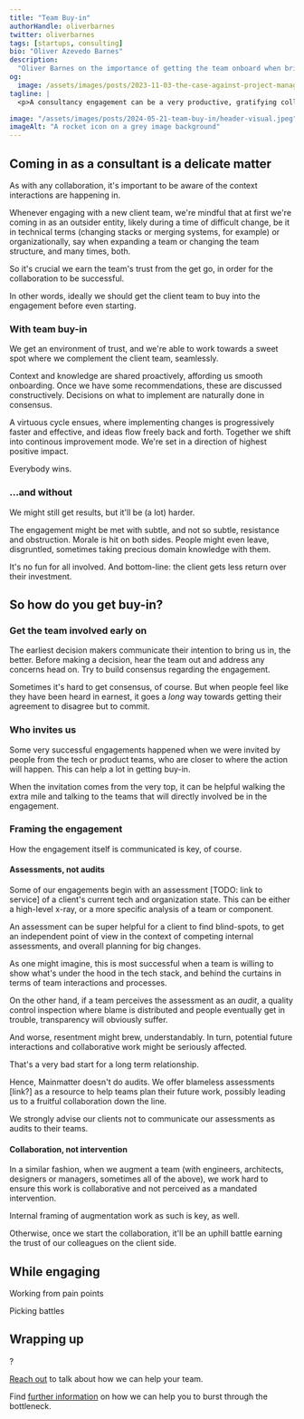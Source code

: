 ```yaml
---
title: "Team Buy-in"
authorHandle: oliverbarnes
twitter: oliverbarnes
tags: [startups, consulting]
bio: "Oliver Azevedo Barnes"
description:
  "Oliver Barnes on the importance of getting the team onboard when bringing in a consultancy"
og:
  image: /assets/images/posts/2023-11-03-the-case-against-project-managers/og-image.jpeg
tagline: |
  <p>A consultancy engagement can be a very productive, gratifying collaborative process. That's _if_ the client team is onboard with having it come in to help</p>

image: "/assets/images/posts/2024-05-21-team-buy-in/header-visual.jpeg"
imageAlt: "A rocket icon on a grey image background"
---
```


## Coming in as a consultant is a delicate matter

As with any collaboration, it's important to be aware of the context interactions are happening in.

Whenever engaging with a new client team, we're mindful that at first we're coming in as an outsider entity, likely during a time of difficult change, be it in technical terms (changing stacks or merging systems, for example) or organizationally, say when expanding a team or changing the team structure, and many times, both.

So it's crucial we earn the team's trust from the get go, in order for the collaboration to be successful. 

In other words, ideally we should get the client team to buy into the engagement before even starting.

### With team buy-in

We get an environment of trust, and we're able to work towards a sweet spot where we complement the client team, seamlessly. 

Context and knowledge are shared proactively, affording us smooth onboarding. Once we have some recommendations, these are discussed constructively. Decisions on what to implement are naturally done in consensus.

A virtuous cycle ensues, where implementing changes is progressively faster and effective, and ideas flow freely back and forth. Together we shift into continous improvement mode. We're set in a direction of highest positive impact.

Everybody wins.

### ...and without

We might still get results, but it'll be (a lot) harder. 

The engagement might be met with subtle, and not so subtle, resistance and obstruction. Morale is hit on both sides. People might even leave, disgruntled, sometimes taking precious domain knowledge with them.

It's no fun for all involved. And bottom-line: the client gets less return over their investment.

## So how do you get buy-in?

### Get the team involved early on

The earliest decision makers communicate their intention to bring us in, the better. Before making a decision, hear the team out and address any concerns head on. Try to build consensus regarding the engagement. 

Sometimes it's hard to get consensus, of course. But when people feel like they have been heard in earnest, it goes a _long_ way towards getting their agreement to disagree but to commit.

### Who invites us

Some very successful engagements happened when we were invited by people from the tech or product teams, who are closer to where the action will happen. This can help a lot in getting buy-in.

When the invitation comes from the very top, it can be helpful walking the extra mile and talking to the teams that will directly involved be in the engagement.

### Framing the engagement

How the engagement itself is communicated is key, of course.

#### Assessments, not audits

Some of our engagements begin with an assessment [TODO: link to service] of a client's current tech and organization state. This can be either a high-level x-ray, or a more specific analysis of a team or component. 

An assessment can be super helpful for a client to find blind-spots, to get an independent point of view in the context of competing internal assessments, and overall planning for big changes.

As one might imagine, this is most successful when a team is willing to show what's under the hood in the tech stack, and behind the curtains in terms of team interactions and processes.

On the other hand, if a team perceives the assessment as an _audit_, a quality control inspection where blame is distributed and people eventually get in trouble, transparency will obviously suffer. 

And worse, resentment might brew, understandably. In turn, potential future interactions and collaborative work might be seriously affected. 

That's a very bad start for a long term relationship.

Hence, Mainmatter doesn't do audits. We offer blameless assessments [link?] as a resource to help teams plan their future work, possibly leading us to a fruitful collaboration down the line. 

We strongly advise our clients not to communicate our assessments as audits to their teams.

#### Collaboration, not intervention

In a similar fashion, when we augment a team (with engineers, architects, designers or managers, sometimes all of the above), we work hard to ensure this work is collaborative and not perceived as a mandated intervention.

Internal framing of augmentation work as such is key, as well. 

Otherwise, once we start the collaboration, it'll be an uphill battle earning the trust of our colleagues on the client side.

## While engaging

Working from pain points

Picking battles

## Wrapping up

?

[Reach out](/contact/) to talk about how we can help your team.

Find [further information](/startups/) on how we can help you to burst through
the bottleneck.
